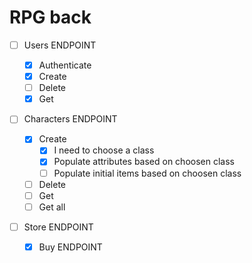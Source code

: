 # RPG back

- [ ] Users ENDPOINT

  - [x] Authenticate
  - [x] Create
  - [ ] Delete
  - [x] Get

- [ ] Characters ENDPOINT

  - [x] Create
    - [x] I need to choose a class
    - [x] Populate attributes based on choosen class
    - [ ] Populate initial items based on choosen class
  - [ ] Delete
  - [ ] Get
  - [ ] Get all

- [ ] Store ENDPOINT
  - [x] Buy ENDPOINT
